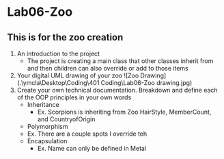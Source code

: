 # Lab06-Zoo
## This is for the zoo creation

1.  An introduction to the project
    - The project is creating a main class that other classes inherit from and then children can also override or add to those items
2.  Your digital UML drawing of your zoo
![Zoo Drawing](.\ymcla\Desktop\Coding\401 Coding\Lab06-Zoo drawing.jpg)
3.  Create your own technical documentation. Breakdown and define each of the OOP principles in your own words
    -  Inheritance
        - Ex. Scorpions is inheriting from Zoo HairStyle, MemberCount, and CountryofOrigin
    -  Polymorphism
      -  Ex. There are a couple spots I override teh 
    -  Encapsulation
        - Ex. Name can only be defined in Metal

